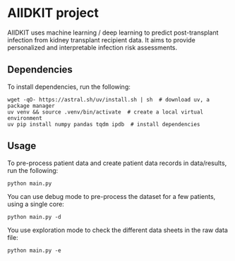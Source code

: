 # AIIDKIT project

AIIDKIT uses machine learning / deep learning to predict post-transplant infection from kidney transplant recipient data. It aims to provide personalized and interpretable infection risk assessments.

## Dependencies

To install dependencies, run the following:
```
wget -qO- https://astral.sh/uv/install.sh | sh  # download uv, a package manager
uv venv && source .venv/bin/activate  # create a local virtual environment
uv pip install numpy pandas tqdm ipdb  # install dependencies
```

## Usage
To pre-process patient data and create patient data records in data/results, run the following:
```
python main.py
```

You can use debug mode to pre-process the dataset for a few patients, using a single core:
```
python main.py -d
```

You use exploration mode to check the different data sheets in the raw data file:
```
python main.py -e
```